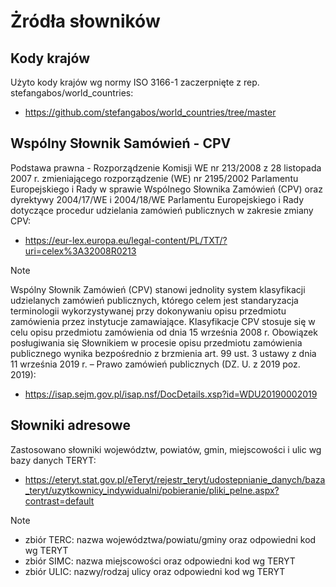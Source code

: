 # Żródła słowników

## Kody krajów
Użyto kody krajów wg normy ISO 3166-1 zaczerpnięte z rep. stefangabos/world_countries:
 - https://github.com/stefangabos/world_countries/tree/master

## Wspólny Słownik Samówień - CPV
Podstawa prawna - Rozporządzenie Komisji WE nr 213/2008 z 28 listopada 2007 r. zmieniającego rozporządzenie (WE) nr 2195/2002 Parlamentu Europejskiego i Rady w sprawie Wspólnego Słownika Zamówień (CPV) oraz dyrektywy 2004/17/WE i 2004/18/WE Parlamentu Europejskiego i Rady dotyczące procedur udzielania zamówień publicznych w zakresie zmiany CPV:
- https://eur-lex.europa.eu/legal-content/PL/TXT/?uri=celex%3A32008R0213

> [!NOTE]
> Wspólny Słownik Zamówień (CPV) stanowi jednolity system klasyfikacji udzielanych zamówień publicznych, którego celem jest standaryzacja terminologii wykorzystywanej przy dokonywaniu opisu przedmiotu zamówienia przez instytucje zamawiające.
> Klasyfikacje CPV stosuje się w celu opisu przedmiotu zamówienia od dnia 15 września 2008 r.
> Obowiązek posługiwania się Słownikiem w procesie opisu przedmiotu zamówienia publicznego wynika bezpośrednio z brzmienia art. 99 ust. 3 ustawy z dnia 11 września 2019 r. – Prawo zamówień publicznych (DZ. U. z 2019 poz. 2019):
> - https://isap.sejm.gov.pl/isap.nsf/DocDetails.xsp?id=WDU20190002019

## Słowniki adresowe
Zastosowano słowniki województw, powiatów, gmin, miejscowości i ulic wg bazy danych TERYT:
- https://eteryt.stat.gov.pl/eTeryt/rejestr_teryt/udostepnianie_danych/baza_teryt/uzytkownicy_indywidualni/pobieranie/pliki_pelne.aspx?contrast=default
> [!NOTE]
> - zbiór TERC: nazwa województwa/powiatu/gminy oraz odpowiedni kod wg TERYT
> - zbiór SIMC: nazwa miejscowości oraz odpowiedni kod wg TERYT
> - zbiór ULIC: nazwy/rodzaj ulicy oraz odpowiedni kod wg TERYT
